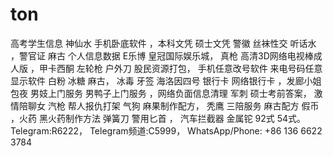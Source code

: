 # ton
高考学生信息 神仙水 手机卧底软件 ，本科文凭 硕士文凭 警徽 丝袜性交 听话水 ，警官证 麻古 个人信息数据 E乐博 皇冠国际娱乐城， 真枪 高清3D网络电视棒成人版 ，甲卡西酮 左轮枪 户外刀 股民资源打包， 手机任意改号软件 来电号码任意显示软件 白粉 冰糖 麻古， 冰毒 牙签 海洛因四号 银行卡 网络银行卡 ，发廊小姐包夜 男妓上门服务 男鸭子上门服务 ，网络负面信息清理 军刺 硕士考前答案， 激情陪聊女 汽枪 帮人报仇打架 气狗 麻果制作配方， 秃鹰 三陪服务 麻古配方 假币 ，火药 黑火药制作方法 弹簧刀 警用匕首 ， 汽车拦截器 金属铊 92式 54式。Telegram:R6222， Telegram频道:C5999， WhatsApp/Phone: +86 136 6622 3784
